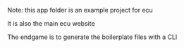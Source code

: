 Note: this app folder is an example project for ecu

It is also the main ecu website

The endgame is to generate the boilerplate files with a CLI
